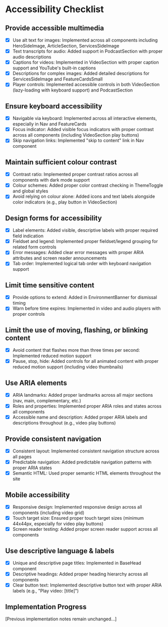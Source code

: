# Accessibility Checklist

## Provide accessible multimedia
- [x] Use alt text for images: Implemented across all components including HeroSideImage, ArticleSection, ServicesSideImage
- [x] Text transcripts for audio: Added support in PodcastSection with proper audio descriptions
- [x] Captions for videos: Implemented in VideoSection with proper caption support and YouTube's built-in captions
- [x] Descriptions for complex images: Added detailed descriptions for ServicesSideImage and FeatureCardsSmall
- [x] Player controls: Implemented accessible controls in both VideoSection (lazy-loading with keyboard support) and PodcastSection

## Ensure keyboard accessibility
- [x] Navigable via keyboard: Implemented across all interactive elements, especially in Nav and FeatureCards
- [x] Focus indicator: Added visible focus indicators with proper contrast across all components (including VideoSection play buttons)
- [x] Skip navigation links: Implemented "skip to content" link in Nav component

## Maintain sufficient colour contrast
- [x] Contrast ratio: Implemented proper contrast ratios across all components with dark mode support
- [x] Colour schemes: Added proper color contrast checking in ThemeToggle and global styles
- [x] Avoid relying on colour alone: Added icons and text labels alongside color indicators (e.g., play button in VideoSection)

## Design forms for accessibility
- [x] Label elements: Added visible, descriptive labels with proper required field indication
- [x] Fieldset and legend: Implemented proper fieldset/legend grouping for related form controls
- [x] Error messages: Added clear error messages with proper ARIA attributes and screen reader announcements
- [x] Tab order: Implemented logical tab order with keyboard navigation support

## Limit time sensitive content
- [x] Provide options to extend: Added in EnvironmentBanner for dismissal timing
- [x] Warn before time expires: Implemented in video and audio players with proper controls

## Limit the use of moving, flashing, or blinking content
- [x] Avoid content that flashes more than three times per second: Implemented reduced motion support
- [x] Pause, stop, hide: Added controls for all animated content with proper reduced motion support (including video thumbnails)

## Use ARIA elements
- [x] ARIA landmarks: Added proper landmarks across all major sections (nav, main, complementary, etc.)
- [x] Roles and properties: Implemented proper ARIA roles and states across all components
- [x] Accessible name and description: Added proper ARIA labels and descriptions throughout (e.g., video play buttons)

## Provide consistent navigation
- [x] Consistent layout: Implemented consistent navigation structure across all pages
- [x] Predictable navigation: Added predictable navigation patterns with proper ARIA states
- [x] Semantic HTML: Used proper semantic HTML elements throughout the site

## Mobile accessibility
- [x] Responsive design: Implemented responsive design across all components (including video grid)
- [x] Touch target size: Ensured proper touch target sizes (minimum 44x44px, especially for video play buttons)
- [x] Screen reader testing: Added proper screen reader support across all components

## Use descriptive language & labels
- [x] Unique and descriptive page titles: Implemented in BaseHead component
- [x] Descriptive headings: Added proper heading hierarchy across all components
- [x] Clear button text: Implemented descriptive button text with proper ARIA labels (e.g., "Play video: [title]")

## Implementation Progress
[Previous implementation notes remain unchanged...]
